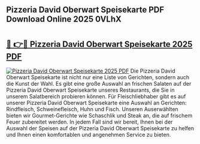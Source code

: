 ## Pizzeria David Oberwart Speisekarte PDF Download Online 2025 0VLhX

# <h2><a href="http://gcbvtc.nevu.top/?p=Pizzeria+David+Oberwart+Speisekarte">🔗 👉🔴 Pizzeria David Oberwart Speisekarte 2025 PDF</a></h2>

[![Pizzeria David Oberwart Speisekarte 2025 PDF](https://i.imgur.com/dBaPXMq.png)](http://gcbvtc.nevu.top/?p=Pizzeria+David+Oberwart+Speisekarte)
Die Pizzeria David Oberwart Speisekarte ist nicht nur eine Liste von Gerichten, sondern auch die Kunst der Wahl. Es gibt eine große Auswahl an frischen Salaten auf der Pizzeria David Oberwart Speisekarte unseres Restaurants, die Sie in unserem Salatbereich probieren können. Für Fleischliebhaber gibt es auf unserer Pizzeria David Oberwart Speisekarte eine Auswahl an Gerichten: Rindfleisch, Schweinefleisch, Huhn und Fisch. Unseren Auserwählten bieten wir Gourmet-Gerichte wie Schaschlik und Steak an, die auf frischem Feuer zubereitet werden. In jedem Fall sind wir bereit, Ihnen bei der Auswahl der Speisen auf der Pizzeria David Oberwart Speisekarte zu helfen und Ihnen einen komfortablen und angenehmen Service zu bieten.
